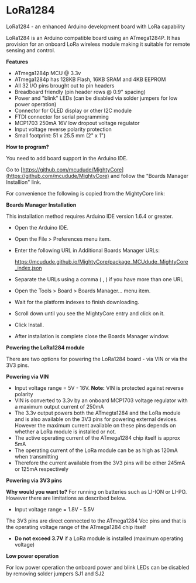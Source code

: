 # LoRa1284
LoRa1284 - an enhanced Arduino development board with LoRa capability

LoRa1284 is an Arduino compatible board using an ATmega1284P. It has provision for an onboard LoRa wireless module making it suitable for remote sensing and control.

**Features**

- ATmega1284p MCU @ 3.3v
- ATmega1284p has 128KB Flash, 16KB SRAM and 4KB EEPROM
- All 32 I/O pins brought out to pin headers
- Breadboard friendly (pin header rows @ 0.9" spacing)
- Power and "blink" LEDs (can be disabled via solder jumpers for low power operation)
- Connector for OLED display or other I2C module
- FTDI connector for serial programming
- MCP1703 250mA 16V low dropout voltage regulator
- Input voltage reverse polarity protection
- Small footprint: 51 x 25.5 mm (2" x 1")

**How to program?**

You need to add board support in the Arduino IDE.

Go to [https://github.com/mcudude/MightyCore](https://github.com/mcudude/MightyCore) and
follow the "Boards Manager Installion" link.

For convenience the following is copied from the MightyCore link:

**Boards Manager Installation**

This installation method requires Arduino IDE version 1.6.4 or greater.

- Open the Arduino IDE.
- Open the File > Preferences menu item.
- Enter the following URL in Additional Boards Manager URLs:

  https://mcudude.github.io/MightyCore/package_MCUdude_MightyCore_index.json

- Separate the URLs using a comma ( , ) if you have more than one URL
- Open the Tools > Board > Boards Manager... menu item.
- Wait for the platform indexes to finish downloading.
- Scroll down until you see the MightyCore entry and click on it.
- Click Install.
- After installation is complete close the Boards Manager window.

**Powering the LoRa1284 module**

There are two options for powering the LoRa1284 board - via VIN or via the 3V3 pins.

**Powering via VIN**

- Input voltage range = 5V - 16V. **Note:** VIN is protected against reverse polarity
- VIN is converted to 3.3v by an onboard MCP1703 voltage regulator with a maximum output current of 250mA
- The 3.3v output powers both the ATmegta1284 and the LoRa module and is also available on the 3V3 pins for powering external devices. However the maximum current available on these pins depends on whether a LoRa module is installed or not.
- The active operating current of the ATmega1284 chip itself is approx 5mA
- The operating current of the LoRa module can be as high as 120mA when transmitting
- Therefore the current available from the 3V3 pins will be either 245mA or 125mA respectively

**Powering via 3V3 pins**

**Why would you want to?** For running on batteries such as LI-ION or LI-PO. However there are limitations
as described below.

* Input voltage range = 1.8V - 5.5V

The 3V3 pins are direct connected to the ATmega1284 Vcc pins and that is the operating voltage range of the ATmega1284 chip itself

- **Do not exceed 3.7V** if a LoRa module is installed (maximum operating voltage)

**Low power operation**

For low power operation the onboard power and blink LEDs can be disabled by removing solder jumpers SJ1 and SJ2
